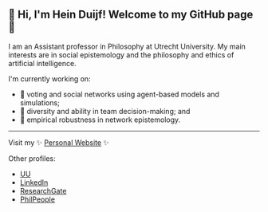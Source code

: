 ## 👋 Hi, I'm Hein Duijf! Welcome to my GitHub page 🥳

I am an Assistant professor in Philosophy at Utrecht University. My main interests are in social epistemology and the philosophy and ethics of artificial intelligence. 

I'm currently working on:
- 🚀 voting and social networks using agent-based models and simulations;
- 🔭 diversity and ability in team decision-making; and
- 🌱 empirical robustness in network epistemology. 

---
Visit my ✨ [Personal Website](https://heinduijf.super.site/) ✨

Other profiles:
- [UU](https://www.uu.nl/staff/hwaduijf)
- [LinkedIn](https://www.linkedin.com/in/hein-duijf-82969080)
- [ResearchGate](https://www.researchgate.net/profile/Hein-Duijf)
- [PhilPeople](https://philpeople.org/profiles/hein-duijf)

<!--
** Icons **
Check out: https://jpswalsh.github.io/academicons/

**HeinDuijf/HeinDuijf** is a ✨ _special_ ✨ repository because its `README.md` (this file) appears on your GitHub profile.

Here are some ideas to get you started:

- 🔭 I’m currently working on ...
- 🌱 I’m currently learning ...
- 👯 I’m looking to collaborate on ...
- 🤔 I’m looking for help with ...
- 💬 Ask me about ...
- 📫 How to reach me: ...
- 😄 Pronouns: ...
- ⚡ Fun fact: ...
-->
